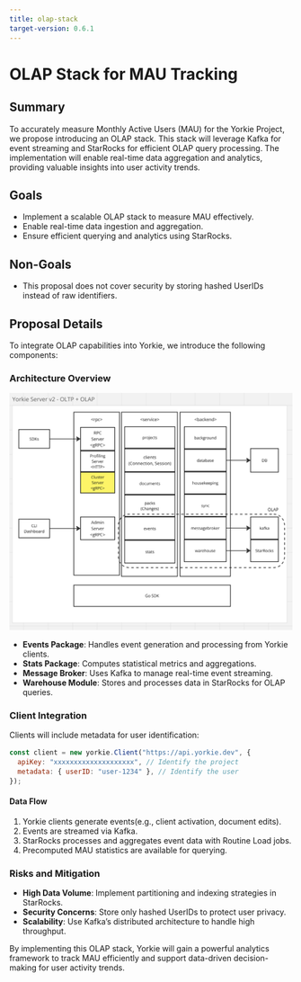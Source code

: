 ```yaml
---
title: olap-stack
target-version: 0.6.1
---
```


# OLAP Stack for MAU Tracking

## Summary

To accurately measure Monthly Active Users (MAU) for the Yorkie Project, we propose introducing an OLAP stack. This stack will leverage Kafka for event streaming and StarRocks for efficient OLAP query processing. The implementation will enable real-time data aggregation and analytics, providing valuable insights into user activity trends.

## Goals

- Implement a scalable OLAP stack to measure MAU effectively.
- Enable real-time data ingestion and aggregation.
- Ensure efficient querying and analytics using StarRocks.

## Non-Goals

- This proposal does not cover security by storing hashed UserIDs instead of raw identifiers.

## Proposal Details

To integrate OLAP capabilities into Yorkie, we introduce the following components:

### **Architecture Overview**

[![OLAP Stack Architecture](./media/olap-stack.png)](./media/olap-stack.png)

- **Events Package**: Handles event generation and processing from Yorkie clients.
- **Stats Package**: Computes statistical metrics and aggregations.
- **Message Broker**: Uses Kafka to manage real-time event streaming.
- **Warehouse Module**: Stores and processes data in StarRocks for OLAP queries.

### **Client Integration**

Clients will include metadata for user identification:

```javascript
const client = new yorkie.Client("https://api.yorkie.dev", {
  apiKey: "xxxxxxxxxxxxxxxxxxxx", // Identify the project
  metadata: { userID: "user-1234" }, // Identify the user
});
```

#### **Data Flow**

1. Yorkie clients generate events(e.g., client activation, document edits).
2. Events are streamed via Kafka.
3. StarRocks processes and aggregates event data with Routine Load jobs.
4. Precomputed MAU statistics are available for querying.

### Risks and Mitigation

- **High Data Volume**: Implement partitioning and indexing strategies in StarRocks.
- **Security Concerns**: Store only hashed UserIDs to protect user privacy.
- **Scalability**: Use Kafka’s distributed architecture to handle high throughput.

By implementing this OLAP stack, Yorkie will gain a powerful analytics framework to track MAU efficiently and support data-driven decision-making for user activity trends.
